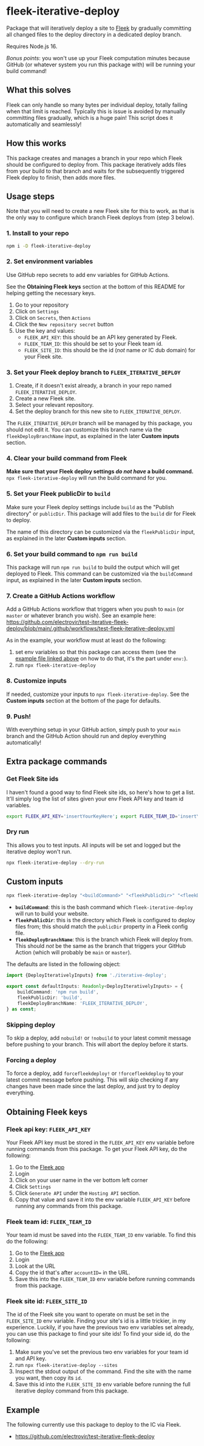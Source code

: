 # fleek-iterative-deploy

Package that will iteratively deploy a site to [Fleek](https://fleek.co) by gradually committing all changed files to the deploy directory in a dedicated deploy branch.

Requires Node.js 16.

_Bonus points_: you won't use up your Fleek computation minutes because GitHub (or whatever system you run this package with) will be running your build command!

## What this solves

Fleek can only handle so many bytes per individual deploy, totally failing when that limit is reached. Typically this is issue is avoided by manually committing files gradually, which is a huge pain! This script does it automatically and seamlessly!

## How this works

This package creates and manages a branch in your repo which Fleek should be configured to deploy from. This package iteratively adds files from your build to that branch and waits for the subsequently triggered Fleek deploy to finish, then adds more files.

## Usage steps

Note that you will need to create a new Fleek site for this to work, as that is the only way to configure which branch Fleek deploys from (step 3 below).

### 1. Install to your repo

```bash
npm i -D fleek-iterative-deploy
```

### 2. Set environment variables

Use GitHub repo secrets to add env variables for GitHub Actions.

See the **Obtaining Fleek keys** section at the bottom of this README for helping getting the necessary keys.

1. Go to your repository
2. Click on `Settings`
3. Click on `Secrets`, then `Actions`
4. Click the `New repository secret` button
5. Use the key and values:
    - `FLEEK_API_KEY`: this should be an API key generated by Fleek.
    - `FLEEK_TEAM_ID`: this should be set to your Fleek team id.
    - `FLEEK_SITE_ID`: this should be the id (_not_ name _or_ IC dub domain) for your Fleek site.

### 3. Set your Fleek deploy branch to `FLEEK_ITERATIVE_DEPLOY`

1. Create, if it doesn't exist already, a branch in your repo named `FLEEK_ITERATIVE_DEPLOY`.
2. Create a new Fleek site.
3. Select your relevant repository.
4. Set the deploy branch for this new site to `FLEEK_ITERATIVE_DEPLOY`.

The `FLEEK_ITERATIVE_DEPLOY` branch will be managed by this package, you should not edit it. You can customize this branch name via the `fleekDeployBranchName` input, as explained in the later **Custom inputs** section.

### 4. Clear your build command from Fleek

**Make sure that your Fleek deploy settings _do not have_ a build command.** `npx fleek-iterative-deploy` will run the build command for you.

### 5. Set your Fleek publicDir to `build`

Make sure your Fleek deploy settings include `build` as the "Publish directory" or `publicDir`. This package will add files to the `build` dir for Fleek to deploy.

The name of this directory can be customized via the `fleekPublicDir` input, as explained in the later **Custom inputs** section.

### 6. Set your build command to `npm run build`

This package will run `npm run build` to build the output which will get deployed to Fleek. This command can be customized via the `buildCommand` input, as explained in the later **Custom inputs** section.

### 7. Create a GitHub Actions workflow

Add a GitHub Actions workflow that triggers when you push to `main` (or `master` or whatever branch you wish). See an example here: https://github.com/electrovir/test-iterative-fleek-deploy/blob/main/.github/workflows/test-fleek-iterative-deploy.yml

As in the example, your workflow must at least do the following:

1. set env variables so that this package can access them (see the [example file linked above](https://github.com/electrovir/test-iterative-fleek-deploy/blob/main/.github/workflows/test-fleek-iterative-deploy.yml) on how to do that, it's the part under `env:`).
2. run `npx fleek-iterative-deploy`

### 8. Customize inputs

If needed, customize your inputs to `npx fleek-iterative-deploy`. See the **Custom inputs** section at the bottom of the page for defaults.

### 9. Push!

With everything setup in your GitHub action, simply push to your `main` branch and the GitHub Action should run and deploy everything automatically!

## Extra package commands

### Get Fleek Site ids

I haven't found a good way to find Fleek site ids, so here's how to get a list. It'll simply log the list of sites given your env Fleek API key and team id variables.

```bash
export FLEEK_API_KEY='insertYourKeyHere'; export FLEEK_TEAM_ID='insertYourTeamIdHere'; npx fleek-iterative-deploy --sites
```

### Dry run

This allows you to test inputs. All inputs will be set and logged but the iterative deploy won't run.

```bash
npx fleek-iterative-deploy --dry-run
```

## Custom inputs

```bash
npx fleek-iterative-deploy "<buildCommand>" "<fleekPublicDir>" "<fleekDeployBranchName>"
```

-   **`buildCommand`**: this is the bash command which `fleek-iterative-deploy` will run to build your website.
-   **`fleekPublicDir`**: this is the directory which Fleek is configured to deploy files from; this should match the `publicDir` property in a Fleek config file.
-   **`fleekDeployBranchName`**: this is the branch which Fleek will deploy from. This should _not_ be the same as the branch that triggers your GitHub Action (which will probably be `main` or `master`).

The defaults are listed in the following object:

<!-- example-link: src/cli-default-inputs.ts -->

```TypeScript
import {DeployIterativelyInputs} from './iterative-deploy';

export const defaultInputs: Readonly<DeployIterativelyInputs> = {
    buildCommand: 'npm run build',
    fleekPublicDir: 'build',
    fleekDeployBranchName: 'FLEEK_ITERATIVE_DEPLOY',
} as const;
```

### Skipping deploy

To skip a deploy, add `nobuild!` or `!nobuild` to your latest commit message before pushing to your branch. This will abort the deploy before it starts.

### Forcing a deploy

To force a deploy, add `forcefleekdeploy!` or `!forcefleekdeploy` to your latest commit message before pushing. This will skip checking if any changes have been made since the last deploy, and just try to deploy everything.

## Obtaining Fleek keys

### Fleek api key: `FLEEK_API_KEY`

Your Fleek API key must be stored in the `FLEEK_API_KEY` env variable before running commands from this package. To get your Fleek API key, do the following:

1. Go to the [Fleek app](https://app.fleek.co)
2. Login
3. Click on your user name in the ver bottom left corner
4. Click `Settings`
5. Click `Generate API` under the `Hosting API` section.
6. Copy that value and save it into the env variable `FLEEK_API_KEY` before running any commands from this package.

### Fleek team id: `FLEEK_TEAM_ID`

Your team id must be saved into the `FLEEK_TEAM_ID` env variable. To find this do the following:

1. Go to the [Fleek app](https://app.fleek.co)
2. Login
3. Look at the URL
4. Copy the id that's after `accountID=` in the URL.
5. Save this into the `FLEEK_TEAM_ID` env variable before running commands from this package.

### Fleek site id: `FLEEK_SITE_ID`

The id of the Fleek site you want to operate on must be set in the `FLEEK_SITE_ID` env variable. Finding your site's id is a little trickier, in my experience. Luckily, if you have the previous two env variables set already, you can use this package to find your site ids! To find your side id, do the following:

1. Make sure you've set the previous two env variables for your team id and API key.
2. run `npx fleek-iterative-deploy --sites`
3. Inspect the stdout output of the command. Find the site with the name you want, then copy its `id`.
4. Save this id into the `FLEEK_SITE_ID` env variable before running the full iterative deploy command from this package.

## Example

The following currently use this package to deploy to the IC via Fleek.

-   https://github.com/electrovir/test-iterative-fleek-deploy
